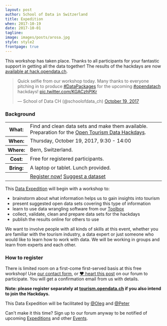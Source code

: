 ```yaml
---
layout: post
author: School of Data in Switzerland
title: Expedition
when: 2017-10-19
date: 2017-10-01
tagline:
image: images/posts/arosa.jpg
style: style2
frontpage: true
---
```


This workshop has taken place. Thanks to all participants for your fantastic support in getting all the data together! The results of the hackdays are now [available at hack.opendata.ch](https://hack.opendata.ch/event/9).

<blockquote class="twitter-tweet" data-lang="en"><p lang="en" dir="ltr">Quick selfie from our workshop today. Many thanks to everyone pitching in to produce <a href="https://twitter.com/hashtag/DataPackages?src=hash&amp;ref_src=twsrc%5Etfw">#DataPackages</a> for the upcoming <a href="https://twitter.com/hashtag/opendatach?src=hash&amp;ref_src=twsrc%5Etfw">#opendatach</a> hackdays! <a href="https://t.co/KGACzhPIKr">pic.twitter.com/KGACzhPIKr</a></p>&mdash; School of Data CH (@schoolofdata_ch) <a href="https://twitter.com/schoolofdata_ch/status/920981073944895488?ref_src=twsrc%5Etfw">October 19, 2017</a></blockquote>
<script async src="https://platform.twitter.com/widgets.js" charset="utf-8"></script>

### Background

<table>
<tr><th>What:</th><td>Find and clean data sets and make them available. Preparation for the <a href="http://tourism.opendata.ch">Open Tourism Data Hackdays</a>.</td></tr>
<tr><th>When:</th><td>Thursday, October 19, 2017, 9:30 - 14:00</td></tr>
<tr><th>Where:</th><td>Bern, Switzerland.</td></tr>
<tr><th>Cost:</th><td>Free for registered participants.</td></tr>
<tr><th>Bring:</th><td>A laptop or tablet. Lunch provided.</td></tr>
<tr><th></th><td><a href="#register" class="button special">Register now!</a>&nbsp;<a href="https://goo.gl/forms/vGjpMP9UQXtcx9QQ2" class="button special">Suggest a dataset</a></td></tr>
</table>

This [Data Expedition](http://schoolofdata.org/data-expeditions/) will begin with a workshop to:

- brainstorm about what information helps us to gain insights into tourism
- present suggested open data sets covering this type of information
- learn to use data wrangling software from our [Toolbox](http://toolbox.schoolofdata.ch)
- collect, validate, clean and prepare data sets for the hackdays
- publish the results online for others to use

We want to involve people with all kinds of skills at this event,
whether you are familiar with the tourism industry,
a data expert or just someone who would like to learn how to work with data.
We will be working in groups and learn from experts and each other.

<a name="register"></a>

### How to register

There is limited room on a first-come first-served basis at this free workshop!
Use [our contact form](http://schoolofdata.ch#contact), or [♥ heart this post](https://forum.schoolofdata.ch/t/27-10-tourism-opendata-ch/251) on our forum to participate.
You will get a confirmation email from us with details.

**Note: please register separately at [tourism.opendata.ch](http://tourism.opendata.ch) if you also intend to join the Hackdays.**

This Data Expedition will be facilitated by [@Oleg](https://forum.schoolofdata.ch/users/oleg/) and [@Peter](https://forum.schoolofdata.ch/users/pbpearman/)

Can't make it this time? Sign up to our forum anyway to be notified of upcoming [Expeditions](https://forum.schoolofdata.ch/c/expeditions) and other [Events](https://forum.schoolofdata.ch/c/events).

